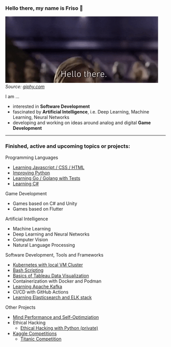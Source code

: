 ### Hello there, my name is Friso 👋

![alt text](./giphy-hello-there.gif)\
_Source: [giphy.com](https://giphy.com/gifs/starwars-star-wars-episode-3-xTiIzJSKB4l7xTouE8)_

<!--
**FOehlschlaeger/FOehlschlaeger** is a ✨ _special_ ✨ repository because its `README.md` (this file) appears on your GitHub profile.

Here are some ideas to get you started:

- 🔭 I’m currently working on ...
- 🌱 I’m currently learning ...
- 👯 I’m looking to collaborate on ...
- 🤔 I’m looking for help with ...
- 💬 Ask me about ...
- 📫 How to reach me: ...
- 😄 Pronouns: ...
- ⚡ Fun fact: ...
-->

I am ...
- interested in **Software Development**
- fascinated by **Artificial Intelligence**, i.e. Deep Learning, Machine Learning, Neural Networks
- developing and working on ideas around analog and digital **Game Development**

<!--
---
### OpenSource Contributions
- [Deepl Python](https://github.com/DeepLcom/deepl-python)
-->

---
### Finished, active and upcoming topics or projects:
Programming Languages
- [Learning Javascript / CSS / HTML](https://github.com/FOehlschlaeger/Learning-Javascript-CSS-HTML)
- [Improving Python](https://github.com/FOehlschlaeger/Improving-Python)
- [Learning Go / Golang with Tests](https://github.com/FOehlschlaeger/Learn-Go-with-Tests)
- [Learning C#](https://github.com/FOehlschlaeger/Learning-C-Sharp)


Game Development
- Games based on C# and Unity
- Games based on Flutter


Artificial Intelligence
- Machine Learning
- Deep Learning and Neural Networks
- Computer Vision
- Natural Language Processing


Software Development, Tools and Frameworks
- [Kubernetes with local VM Cluster](https://github.com/FOehlschlaeger/Learning-Kubernetes)
- [Bash Scripting](https://github.com/FOehlschlaeger/Learn-Bash-Scripting)
- [Basics of Tableau Data Visualization](https://github.com/FOehlschlaeger/udemy-tableau-fundamentals-of-data-visualization)
- Containerization with Docker and Podman
- [Learning Apache Kafka](https://github.com/FOehlschlaeger/Learning-Kafka)
- CI/CD with GitHub Actions
- [Learning Elasticsearch and ELK stack](https://github.com/FOehlschlaeger/Learning-Elastic)


Other Projects
- [Mind Performance and Self-Optimziation](https://github.com/FOehlschlaeger/Mind-and-Memory)
- Ethical Hacking
  - [Ethical Hacking with Python (private)](https://github.com/FOehlschlaeger/udemy-ethical-hacking-python)
- [Kaggle Competitions](https://www.kaggle.com/)
  - [Titanic Competition](https://github.com/FOehlschlaeger/Kaggle_Titanic)
